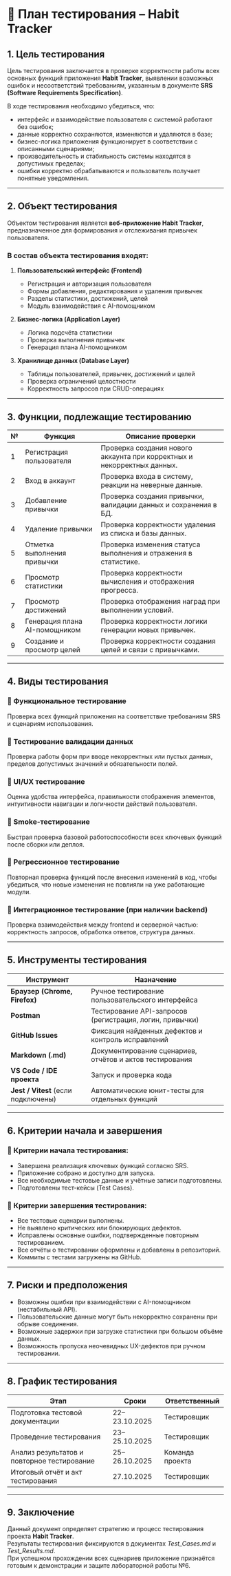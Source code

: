 # 🧩 План тестирования – Habit Tracker  

## 1. Цель тестирования  
Цель тестирования заключается в проверке корректности работы всех основных функций приложения **Habit Tracker**, выявлении возможных ошибок и несоответствий требованиям, указанным в документе **SRS (Software Requirements Specification)**.  

В ходе тестирования необходимо убедиться, что:  
- интерфейс и взаимодействие пользователя с системой работают без ошибок;  
- данные корректно сохраняются, изменяются и удаляются в базе;  
- бизнес-логика приложения функционирует в соответствии с описанными сценариями;  
- производительность и стабильность системы находятся в допустимых пределах;  
- ошибки корректно обрабатываются и пользователь получает понятные уведомления.

---

## 2. Объект тестирования  
Объектом тестирования является **веб-приложение Habit Tracker**, предназначенное для формирования и отслеживания привычек пользователя.  

### В состав объекта тестирования входят:
1. **Пользовательский интерфейс (Frontend)**  
   - Регистрация и авторизация пользователя  
   - Формы добавления, редактирования и удаления привычек  
   - Разделы статистики, достижений, целей  
   - Модуль взаимодействия с AI-помощником  

2. **Бизнес-логика (Application Layer)**  
   - Логика подсчёта статистики  
   - Проверка выполнения привычек  
   - Генерация плана AI-помощником  

3. **Хранилище данных (Database Layer)**  
   - Таблицы пользователей, привычек, достижений и целей  
   - Проверка ограничений целостности  
   - Корректность запросов при CRUD-операциях  

---

## 3. Функции, подлежащие тестированию  

| № | Функция | Описание проверки |
|---|----------|------------------|
| 1 | Регистрация пользователя | Проверка создания нового аккаунта при корректных и некорректных данных. |
| 2 | Вход в аккаунт | Проверка входа в систему, реакции на неверные данные. |
| 3 | Добавление привычки | Проверка создания привычки, валидации данных и сохранения в БД. |
| 4 | Удаление привычки | Проверка корректности удаления из списка и базы данных. |
| 5 | Отметка выполнения привычки | Проверка изменения статуса выполнения и отражения в статистике. |
| 6 | Просмотр статистики | Проверка корректности вычисления и отображения прогресса. |
| 7 | Просмотр достижений | Проверка отображения наград при выполнении условий. |
| 8 | Генерация плана AI-помощником | Проверка корректности логики генерации новых привычек. |
| 9 | Создание и просмотр целей | Проверка корректности создания целей и связи с привычками. |

---

## 4. Виды тестирования  

### 🔹 Функциональное тестирование  
Проверка всех функций приложения на соответствие требованиям SRS и сценариям использования.  

### 🔹 Тестирование валидации данных  
Проверка работы форм при вводе некорректных или пустых данных, пределов допустимых значений и обязательности полей.  

### 🔹 UI/UX тестирование  
Оценка удобства интерфейса, правильности отображения элементов, интуитивности навигации и логичности действий пользователя.  

### 🔹 Smoke-тестирование  
Быстрая проверка базовой работоспособности всех ключевых функций после сборки или деплоя.  

### 🔹 Регрессионное тестирование  
Повторная проверка функций после внесения изменений в код, чтобы убедиться, что новые изменения не повлияли на уже работающие модули.  

### 🔹 Интеграционное тестирование (при наличии backend)  
Проверка взаимодействия между frontend и серверной частью: корректность запросов, обработка ответов, структура данных.  

---

## 5. Инструменты тестирования  

| Инструмент | Назначение |
|-------------|-------------|
| **Браузер (Chrome, Firefox)** | Ручное тестирование пользовательского интерфейса |
| **Postman** | Тестирование API-запросов (регистрация, логин, привычки) |
| **GitHub Issues** | Фиксация найденных дефектов и контроль исправлений |
| **Markdown (.md)** | Документирование сценариев, отчётов и актов тестирования |
| **VS Code / IDE проекта** | Запуск и проверка кода |
| **Jest / Vitest** (если подключены) | Автоматические юнит-тесты для отдельных функций |

---

## 6. Критерии начала и завершения  

### 🔹 Критерии начала тестирования:
- Завершена реализация ключевых функций согласно SRS.  
- Приложение собрано и доступно для запуска.  
- Все необходимые тестовые данные и учётные записи подготовлены.  
- Подготовлены тест-кейсы (Test Cases).  

### 🔹 Критерии завершения тестирования:
- Все тестовые сценарии выполнены.  
- Не выявлено критических или блокирующих дефектов.  
- Исправлены основные ошибки, подтвержденные повторным тестированием.  
- Все отчёты о тестировании оформлены и добавлены в репозиторий.  
- Коммиты с тестами загружены на GitHub.  

---

## 7. Риски и предположения  
- Возможны ошибки при взаимодействии с AI-помощником (нестабильный API).  
- Пользовательские данные могут быть некорректно сохранены при обрыве соединения.  
- Возможные задержки при загрузке статистики при большом объёме данных.  
- Возможность пропуска неочевидных UX-дефектов при ручном тестировании.  

---

## 8. График тестирования  
| Этап | Сроки | Ответственный |
|------|--------|----------------|
| Подготовка тестовой документации | 22–23.10.2025 | Тестировщик |
| Проведение тестирования | 23–25.10.2025 | Тестировщик |
| Анализ результатов и повторное тестирование | 25–26.10.2025 | Команда проекта |
| Итоговый отчёт и акт тестирования | 27.10.2025 | Тестировщик |

---

## 9. Заключение  
Данный документ определяет стратегию и процесс тестирования проекта **Habit Tracker**.  
Результаты тестирования фиксируются в документах *Test_Cases.md* и *Test_Results.md*.  
При успешном прохождении всех сценариев приложение признаётся готовым к демонстрации и защите лабораторной работы №6.  
